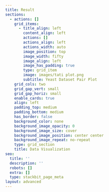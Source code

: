 ```yaml
---
title: Result
sections:
  - actions: []
    grid_items:
      - title_align: left
        content_align: left
        actions: []
        actions_align: left
        actions_width: auto
        image_position: top
        image_width: fifty
        image_align: left
        image_has_padding: true
        type: grid_item
        image: images/tati plot.png
        subtitle: Yeast Dataset Pair Plot
    grid_cols: two
    grid_gap_vert: small
    grid_gap_horiz: small
    enable_cards: true
    align: left
    padding_top: medium
    padding_bottom: medium
    has_border: false
    background_color: none
    background_image_opacity: 0
    background_image_size: cover
    background_image_position: center center
    background_image_repeat: no-repeat
    type: grid_section
    title: Data Visualization
seo:
  title: ''
  description: ''
  robots: []
  extra: []
  type: stackbit_page_meta
layout: advanced
---
```

